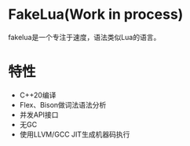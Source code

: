 # FakeLua(Work in process)
fakelua是一个专注于速度，语法类似Lua的语言。

# 特性
* C++20编译
* Flex、Bison做词法语法分析
* 并发API接口
* 无GC
* 使用LLVM/GCC JIT生成机器码执行

